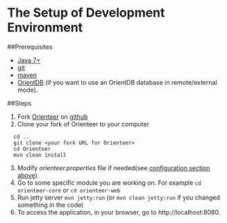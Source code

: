 # The Setup of Development Environment

##Prerequisites

* [Java 7+](https://www.oracle.com/java/index.html)
* [git](https://git-scm.com/)
* [maven](https://maven.apache.org/)
* [OrientDB](http://orientdb.com/) (if you want to use an OrientDB database in remote/external mode).

##Steps

1. Fork [Orienteer](https://github.com/OrienteerBAP/Orienteer) on [github](https://github.com)
2. Clone your fork of Orienteer to your computer
```
  cd ..
  git clone <your fork URL for Orienteer>
  cd Orienteer
  mvn clean install
```
3. Modify *orienteer.properties* file if needed(see [configuration section above](https://orienteer.gitbooks.io/orienteer/content/editing_the_orienteer_configuration_file.html)).
4. Go to some specific module you are working on. For example `cd orienteer-core` or `cd orienteer-web`
5. Run jetty server `mvn jetty:run` (or `mvn clean jetty:run` if you changed something in the code)
6. To access the application, in your browser, go to http://localhost:8080.